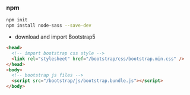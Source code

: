 <!--
 * @Author: jiayangliu
 * @Date: 2023-07-06 21:49:15
 * @Description:
-->

### npm

```bash
npm init
npm install node-sass --save-dev
```

- download and import Bootstrap5

```html
<head>
  <!-- import bootstrap css style -->
  <link rel="stylesheet" href="/bootstrap/css/bootstrap.min.css" />
</head>
<body>
  <!-- bootstrap js files -->
  <script src="/bootstrap/js/bootstrap.bundle.js"></script>
</body>
```
